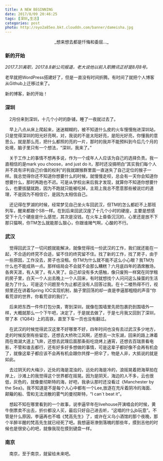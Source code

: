 ```yaml
---
title: A NEW BEGINNING
date: 2017/8/09 20:46:25
tags: [深圳,生活]
categories: post
photo: http://oyo2a85eo.bkt.clouddn.com/banner/dameisha.jpg
---
```


<center>_想来想去都是忏悔和委屈..._</center>
<!-- more -->

<h3>新的开始</h3>

<em>2017.7.31离职，2017.8.8新公司报道，老大说他以前入职腾讯正好是8月8号。</em>

老早就把WordPress搭建好了，但是一直没有时间折腾。有时间了就把个人博客从Github上迁移过来了。

新的博客，新的开始！

<h3>深圳</h3>

&ensp;&ensp;2月份来到深圳，十几个小时的卧铺，睡了一夜就过去了。

&ensp;&ensp;早上八点从床上爬起来，迷迷糊糊的，被不知道什么皮的火车慢慢拖进深圳站，只是觉得深圳的阳光好亮啊，对，我说的不是太阳好亮，是阳光好亮，你懂我的意思么，就是那么亮，把什么都照的亮的一片，那时的我并不能预料到今后几个月的处境，脑子里只有一个想法，“深圳，我来了。”

&ensp;&ensp;关于工作上的事情不想再多说，作为一个成年人人应该为自己的选择负责。我一直相信的是mark you choose，and just do it，那时还没搞明白“其实我们每个人并不具有评判自己价值的权利”的我就跟猴群里面一直迷失了自己定位的猴子一样。我总觉得你还不知道你想要什么的时候，就慢慢走呗，总会有一天你会知道你想要什么，那时再跑也不迟。可是从学校出来后我才发现，就算你不知道你想要什么，也要拔腿就跑，因为不跑就只能被吃掉，主观上我总不愿意那些被说烂的道理，不是因为不相信它，是因为太相信自己。

&ensp;&ensp;还记得在罗湖的时候，经常梦见自己坐火车回武汉，但TM的怎么都赶不上那班列车，醒来都跟个SB一样。在到后来回武汉座了十几个小时的硬座，主要是想感受下十几个硬座是什么感觉，其次是没钱。在火车上昏昏沉沉的，心里还是放不下那只猫啊，你TM怎么就能那么狠心，你跟谁赌气啊，心酸的不行。

<h3>武汉</h3>

&ensp;&ensp;觉得回武汉了一切问题就能解决，就像觉得找一份武汉的工作，我们就还能在一起，不合适的终究不合适，留不住的终究留不住。找了新的工作，找了房子，由于一些原因，工作没去，房子也没租。你TM为什么就不能不这么小心眼？我TM为什么也不能成熟一点。那样结局会不会就不会那么糟糕？六月底四年的酒席散场，各奔天涯，有人哭了。有人笑了。自己却没有多大感触，像只废狗一样窝在同学租的房子里，白天一个人出去晚上一个人回来，有时就想找个人问问这么操蛋的生活是为了什么，可是这个问题至今为止都还没有人回答过我。在十二楼热得不行，视频里还在讲着Spring IOC实现机制，脑子里回荡的却一直是李逼那粗糙的声音“你看荒谬的世界，你看荒谬的我们”。

&ensp;&ensp;后来把东西一件件打包分类，寄到深圳，就像在围墙里先把包裹扔到围墙外一样，大概就那么一个下午吧，决定了，于是就去做了，于是七月我又回到了深圳，带了本《1Q84》上的高铁，直至下车一页也没有翻过。

&ensp;&ensp;在武汉的时候觉得武汉这里不好哪里不好，四年时间也没有去过武汉多少地方，走的时候反倒有些留恋，还想去大桥吹江风啊，还想去一次东湖，回来的路上淋着雨在南湖大道上飞奔，还想去武理后面那条街吃烧烤上通宵，还想去百瑞景看电影，不管和谁去都行，还有好多好多想做的事情，可是这辈子都好像不会再有机会了，就像这辈子都应该不会再有机会跟你共撑一把伞了，物是人非，大抵说的就是如此。

&ensp;&ensp;去过阴天的大梅沙，近处的海是混浊的，远处的海是冷的，浪摇晃着把海草拍在岸上，沙滩上的我觉得这个世界都在摇晃。因为是阴天，海边的人不多，云也很低，灰色的，就像曼彻斯特的海，好吧，我承认那时还没看过《Manchester by the Sea》。我不知道是不是每个人心中都有一个Lee,放逐在充斥着阴冷的海面、颠簸的船、雪和无法消散的雾气的曼彻斯特，“I can`t beat it”。

&ensp;&ensp;想起不知在哪里看到的一个故事，说李逼早年在livehouse开演唱会的时候，黄牛倒票卖不出去，折价都没人买，最后只好自己进去听，“这唱的什么jb玩意”。不管是什么原因，李逼再也不唱《梵高先生》了，或许在义乌小酒馆的那个夜晚，那个半醉半醒的梵高先生就已经死了吧。我想逼哥潦倒落魄的那些年，摸到吉他的时候也是很安心的吧，就像我现在摸到键盘一样。

<h3>南京</h3>

&ensp;&ensp;南京，至于南京，就留给未来吧。
